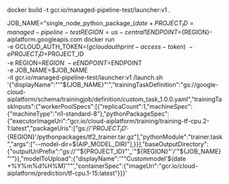  docker build -t gcr.io/managed-pipeline-test/launcher:v1 .


JOB_NAME="single_node_python_package_$(date +%Y%m%d%H%M)"
PROJECT_ID=managed-pipeline-test
REGION=us-central1
ENDPOINT=${REGION}-aiplatform.googleapis.com
docker run \
 -e GCLOUD_AUTH_TOKEN=$(gcloud auth print-access-token) \
 -e PROJECT_ID=$PROJECT_ID \
 -e REGION=$REGION \
 -e ENDPOINT=$ENDPOINT \
 -e JOB_NAME=$JOB_NAME \
 -it gcr.io/managed-pipeline-test/launcher:v1 /launch.sh '{"displayName":"'"${JOB_NAME}"'","trainingTaskDefinition":"gs://google-cloud-aiplatform/schema/trainingjob/definition/custom_task_1.0.0.yaml","trainingTaskInputs":{"workerPoolSpecs":[{"replicaCount":1,"machineSpec":{"machineType":"n1-standard-8"},"pythonPackageSpec":{"executorImageUri":"gcr.io/cloud-aiplatform/training/training-tf-cpu.2-1:latest","packageUris":["gs://'${PROJECT_ID}'_'${REGION}'/pythonpackages/tf2_trainer.tar.gz"],"pythonModule":"trainer.task","args":["--model-dir=$(AIP_MODEL_DIR)"],}}],"baseOutputDirectory":{"outputUriPrefix":"gs://'"${PROJECT_ID}"'_'"${REGION}"'/'"${JOB_NAME}"'"}},"modelToUpload":{"displayName":'"\"Custommodel'$(date +%Y%m%d%H%M)'\""',"containerSpec":{"imageUri":"gcr.io/cloud-aiplatform/prediction/tf-cpu.1-15:latest"}}}'








